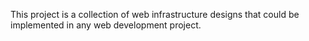 This project is a collection of web infrastructure designs that could be implemented in any web development project.
